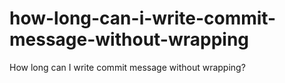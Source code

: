 # how-long-can-i-write-commit-message-without-wrapping
How long can I write commit message without wrapping?

